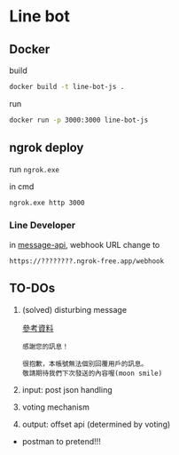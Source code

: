# Line bot

## Docker

build

```sh
docker build -t line-bot-js .
```

run

```sh
docker run -p 3000:3000 line-bot-js
```

## ngrok deploy

run `ngrok.exe`

in cmd

```sh
ngrok.exe http 3000
```

### Line Developer

in [message-api](https://developers.line.biz/console/channel/1661267800/messaging-api), webhook URL change to

```
https://????????.ngrok-free.app/webhook
```

## TO-DOs

1. (solved) disturbing message

   [參考資料](https://afan0918.github.io/line-bot-developers-1/)

   ```
   感謝您的訊息！

   很抱歉，本帳號無法個別回覆用戶的訊息。
   敬請期待我們下次發送的內容喔(moon smile)
   ```

2. input: post json handling
3. voting mechanism
4. output: offset api (determined by voting)

- postman to pretend!!!
